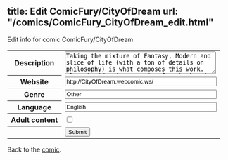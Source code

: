 title: Edit ComicFury/CityOfDream
url: "/comics/ComicFury_CityOfDream_edit.html"
---
Edit info for comic ComicFury/CityOfDream

<form name="comic" action="http://gaepostmail.appspot.com/comic/" method="post">
<table class="comicinfo">
<tr>
<th>Description</th><td><textarea name="description" cols="40" rows="3">Taking the mixture of Fantasy, Modern and slice of life (with a ton of details on philosophy) is what composes this work. Also the idea is not going for the heroic epic side, for this is made to work with the view of the sidelines not the &quot;hero&quot;. You have been warned... Updates Saturday or Sunday</textarea></td>
</tr>
<tr>
<th>Website</th><td><input type="text" name="url" value="http://CityOfDream.webcomic.ws/" size="40"/></td>
</tr>
<tr>
<th>Genre</th><td><input type="text" name="genre" value="Other" size="40"/></td>
</tr>
<tr>
<th>Language</th><td><input type="text" name="language" value="English" size="40"/></td>
</tr>
<tr>
<th>Adult content</th><td><input type="checkbox" name="adult" value="adult" /></td>
</tr>
<tr>
<th></th><td>
<input type="hidden" name="comic" value="ComicFury_CityOfDream" />
<input type="submit" name="submit" value="Submit" />
</td>
</tr>
</table>
</form>

Back to the [comic](ComicFury_CityOfDream.html).
